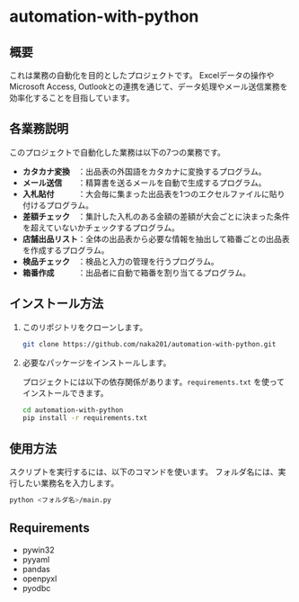 # automation-with-python

## 概要
これは業務の自動化を目的としたプロジェクトです。
Excelデータの操作やMicrosoft Access, Outlookとの連携を通じて、データ処理やメール送信業務を効率化することを目指しています。

## 各業務説明
このプロジェクトで自動化した業務は以下の7つの業務です。

- **カタカナ変換**　：出品表の外国語をカタカナに変換するプログラム。
- **メール送信**　　：精算書を送るメールを自動で生成するプログラム。
- **入札貼付**　　　：大会毎に集まった出品表を1つのエクセルファイルに貼り付けるプログラム。
- **差額チェック**　：集計した入札のある金額の差額が大会ごとに決まった条件を超えていないかチェックするプログラム。
- **店舗出品リスト**：全体の出品表から必要な情報を抽出して箱番ごとの出品表を作成するプログラム。
- **検品チェック**　：検品と入力の管理を行うプログラム。
- **箱番作成**　　　：出品者に自動で箱番を割り当てるプログラム。


## インストール方法

1. このリポジトリをクローンします。

    ```bash
    git clone https://github.com/naka201/automation-with-python.git
    ```

2. 必要なパッケージをインストールします。

    プロジェクトには以下の依存関係があります。`requirements.txt` を使ってインストールできます。

    ```bash
    cd automation-with-python
    pip install -r requirements.txt
    ```

## 使用方法

スクリプトを実行するには、以下のコマンドを使います。
フォルダ名には、実行したい業務名を入力します。

```bash
python <フォルダ名>/main.py
```

## Requirements
- pywin32
- pyyaml
- pandas
- openpyxl
- pyodbc

